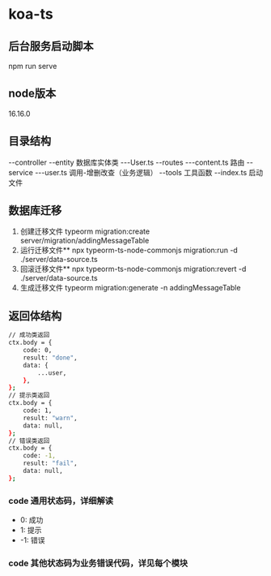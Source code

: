 # koa-ts

## 后台服务启动脚本
npm run serve

## node版本
16.16.0

## 目录结构
--controller
--entity 数据库实体类
    ---User.ts 
--routes
    ---content.ts 路由
--service
    ---user.ts 调用-增删改查（业务逻辑）
--tools 工具函数
--index.ts  启动文件

## 数据库迁移
1. 创建迁移文件
typeorm migration:create server/migration/addingMessageTable
2. 运行迁移文件**
npx typeorm-ts-node-commonjs migration:run -d ./server/data-source.ts
3. 回滚迁移文件**
npx typeorm-ts-node-commonjs migration:revert -d ./server/data-source.ts
4. 生成迁移文件
typeorm migration:generate -n addingMessageTable

## 返回体结构
```bash
// 成功类返回
ctx.body = {
    code: 0,
    result: "done",
    data: {
        ...user,
    },
};
// 提示类返回
ctx.body = {
    code: 1,
    result: "warn",
    data: null,
};
// 错误类返回
ctx.body = {
    code: -1,
    result: "fail",
    data: null,
};
```
### code 通用状态码，详细解读
-  0: 成功
-  1: 提示
- -1: 错误

### code 其他状态码为业务错误代码，详见每个模块



